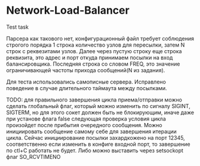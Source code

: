 # Network-Load-Balancer
Test task

Парсера как такового нет, конфигурационный файл требует соблюдения строгого порядка
1 строка количество узлов для пересылки, затем N строк с реквезитами узлов.
Далее через пустую строку еще строка реквизита, это адрес и порт откуда принимаем посылки на вход балансировщика.
Последняя строка со словом FREQ, это значение ограничивающей частоты прихода сообщений(N из задания).

Для теста использовались самописные сервера. Исправлено поведение в случае длительного таймаута между посылками.

TODO:
	для правильного завершения цикла приема/отправки можно сделать глобальный флаг, который можно изменить по сигналу
	SIGINT, SIGTERM, но для этого сокет должен быть не блокирующим, иначе даже при установе флага false следующая
	проверка условия цикла произойдет после прибытия очередного сообщения. Можно инициировать сообщение самому себе
	для завершения итерации цикла. Сейчас инициирование посылки захардкожено на порт 12345, соответственно если изменить в
	конфиге входной порт, то завершение по ctl+C работать не будет. Либо можно выставить через setsockopt флаг SO_RCVTIMENO
